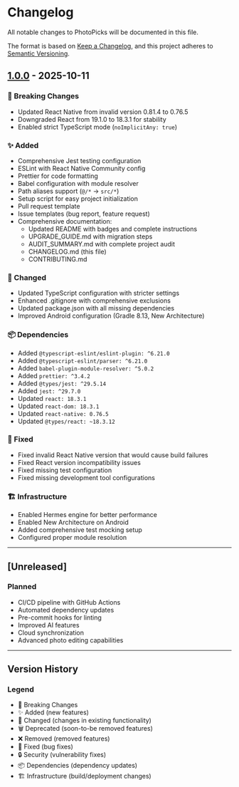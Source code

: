 # Changelog

All notable changes to PhotoPicks will be documented in this file.

The format is based on [Keep a Changelog](https://keepachangelog.com/en/1.0.0/),
and this project adheres to [Semantic Versioning](https://semver.org/spec/v2.0.0.html).

## [1.0.0] - 2025-10-11

### 🚨 Breaking Changes
- Updated React Native from invalid version 0.81.4 to 0.76.5
- Downgraded React from 19.1.0 to 18.3.1 for stability
- Enabled strict TypeScript mode (`noImplicitAny: true`)

### ✨ Added
- Comprehensive Jest testing configuration
- ESLint with React Native Community config
- Prettier for code formatting
- Babel configuration with module resolver
- Path aliases support (`@/*` -> `src/*`)
- Setup script for easy project initialization
- Pull request template
- Issue templates (bug report, feature request)
- Comprehensive documentation:
  - Updated README with badges and complete instructions
  - UPGRADE_GUIDE.md with migration steps
  - AUDIT_SUMMARY.md with complete project audit
  - CHANGELOG.md (this file)
  - CONTRIBUTING.md

### 🔧 Changed
- Updated TypeScript configuration with stricter settings
- Enhanced .gitignore with comprehensive exclusions
- Updated package.json with all missing dependencies
- Improved Android configuration (Gradle 8.13, New Architecture)

### 📦 Dependencies
- Added `@typescript-eslint/eslint-plugin: ^6.21.0`
- Added `@typescript-eslint/parser: ^6.21.0`
- Added `babel-plugin-module-resolver: ^5.0.2`
- Added `prettier: ^3.4.2`
- Added `@types/jest: ^29.5.14`
- Added `jest: ^29.7.0`
- Updated `react: 18.3.1`
- Updated `react-dom: 18.3.1`
- Updated `react-native: 0.76.5`
- Updated `@types/react: ~18.3.12`

### 🐛 Fixed
- Fixed invalid React Native version that would cause build failures
- Fixed React version incompatibility issues
- Fixed missing test configuration
- Fixed missing development tool configurations

### 🏗️ Infrastructure
- Enabled Hermes engine for better performance
- Enabled New Architecture on Android
- Added comprehensive test mocking setup
- Configured proper module resolution

---

## [Unreleased]

### Planned
- CI/CD pipeline with GitHub Actions
- Automated dependency updates
- Pre-commit hooks for linting
- Improved AI features
- Cloud synchronization
- Advanced photo editing capabilities

---

## Version History

### Legend
- 🚨 Breaking Changes
- ✨ Added (new features)
- 🔧 Changed (changes in existing functionality)
- 🗑️ Deprecated (soon-to-be removed features)
- ❌ Removed (removed features)
- 🐛 Fixed (bug fixes)
- 🔒 Security (vulnerability fixes)
- 📦 Dependencies (dependency updates)
- 🏗️ Infrastructure (build/deployment changes)

[1.0.0]: https://github.com/jason-delaplain/PhotoPicks/releases/tag/v1.0.0
